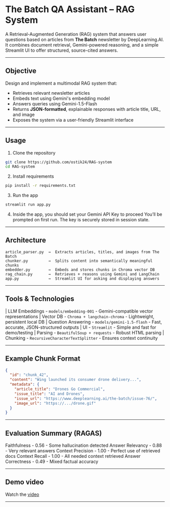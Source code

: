 # The Batch QA Assistant – RAG System

A Retrieval-Augmented Generation (RAG) system that answers user questions based on articles from **The Batch** newsletter by DeepLearning.AI. It combines document retrieval, Gemini-powered reasoning, and a simple Streamlit UI to offer structured, source-cited answers.

---

## Objective

Design and implement a multimodal RAG system that:
- Retrieves relevant newsletter articles
- Embeds text using Gemini's embedding model
- Answers queries using Gemini-1.5-Flash
- Returns **JSON-formatted**, explainable responses with article title, URL, and image
- Exposes the system via a user-friendly Streamlit interface

---

## Usage
1. Clone the repository
```bash
git clone https://github.com/ostik24/RAG-system
cd RAG-system
```
2. Install requirements
```bash
pip install -r requirements.txt
```
3. Run the app
```bash
streamlit run app.py
```
4. Inside the app, you should set your Gemini API Key to proceed
You’ll be prompted on first run. The key is securely stored in session state.

---

## Architecture

```text
article_parser.py  →  Extracts articles, titles, and images from The Batch
chunker.py         →  Splits content into semantically meaningful chunks
embedder.py        →  Embeds and stores chunks in Chroma vector DB
rag_chain.py       →  Retrieves + reasons using Gemini and LangChain
app.py             →  Streamlit UI for asking and displaying answers
```

---

## Tools & Technologies
| LLM Embeddings - `models/embedding-001` - Gemini-compatible vector representations
| Vector DB - `Chroma + langchain-chroma` - Lightweight, persistent local DB
| Question Answering - `models/gemini-1.5-flash` - Fast, accurate, JSON-structured outputs
| UI - `Streamlit` - Simple and fast for demo/testing
| Parsing - `BeautifulSoup + requests` - Robust HTML parsing
| Chunking - `RecursiveCharacterTextSplitter` - Ensures context continuity

---

## Example Chunk Format

```json
{
  "id": "chunk_42",
  "content": "Wing launched its consumer drone delivery...",
  "metadata": {
    "article_title": "Drones Go Commercial",
    "issue_title": "AI and Drones",
    "issue_url": "https://www.deeplearning.ai/the-batch/issue-76/",
    "image_url": "https://.../drone.gif"
  }
}
```

---

## Evaluation Summary (RAGAS)
Faithfulness - 0.56 - Some hallucination detected
Answer Relevancy - 0.88 - Very relevant answers
Context Precision - 1.00 - Perfect use of retrieved docs
Context Recall - 1.00 - All needed context retrieved
Answer Correctness - 0.49 - Mixed factual accuracy

---

## Demo video
Watch the [video](https://drive.google.com/file/d/14DgQkKIFMBZIeDk6hfSNwmUYWE3VFeOF/view?usp=sharing)

---
